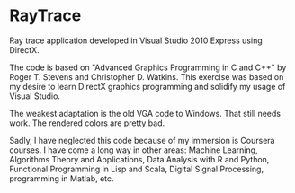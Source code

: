 RayTrace
========

Ray trace application developed in Visual Studio 2010 Express using DirectX.

The code is based on "Advanced Graphics Programming in C and C++" by Roger T. Stevens and Christopher D. Watkins.
This exercise was based on my desire to learn DirectX graphics programming and solidify my usage of Visual Studio.

The weakest adaptation is the old VGA code to Windows. That still needs work. The rendered colors are pretty bad.

Sadly, I have neglected this code because of my immersion is Coursera courses. I have come a long way in other areas:
Machine Learning, Algorithms Theory and Applications, Data Analysis with R and Python, Functional Programming in Lisp
and Scala, Digital Signal Processing, programming in Matlab, etc.
